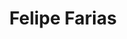 ---
title: Felipe Farias
publisher: Felipe Farias
layout: publisher
twitter: ftfarias
github: ftfarias
linkedin: ftfarias
description: Há muito tempo atrás comecei como programador. Cansado de fazer cadastros de clientes, fui para BI e depois para data science. E sempre tento explicar para as pessoas porque elas deveriam usar Python em vez de Java...
---